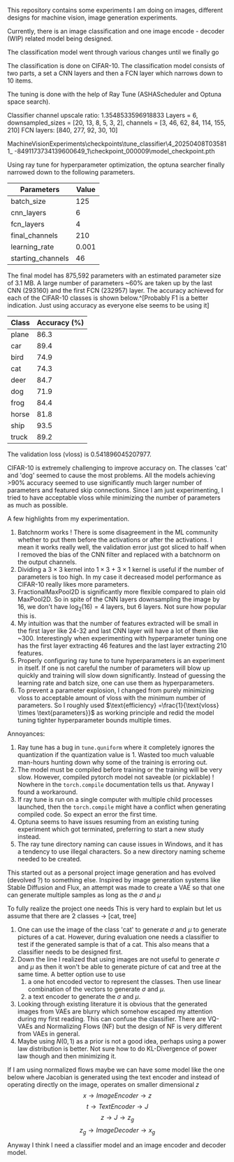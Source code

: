 This repository contains some experiments I am doing on images, different designs for machine vision, image generation
experiments.

Currently, there is an image classification and one image encode - decoder (WIP) related model being designed.

The classification model went through various changes until we finally go

The classification is done on CIFAR-10.
The classification model consists of two parts, a set a CNN layers and then a FCN layer which narrows down to 10 items.

The tuning is done with the help of Ray Tune (ASHAScheduler and Optuna space search).

Classifier channel upscale ratio: 1.3548533596918833
Layers = 6, downsampled_sizes = [20, 13, 8, 5, 3, 2], channels = [3, 46, 62, 84, 114, 155, 210]
FCN layers: [840, 277, 92, 30, 10]

MachineVisionExperiments\checkpoints\tune_classifier\4_20250408T035811_
-8491173734139600649_1\checkpoint_000009\model_checkpoint.pth

Using ray tune for hyperparameter optimization, the optuna searcher finally narrowed down to the following parameters.

| Parameters        | Value |
|-------------------|-------|
| batch_size        | 125   |
| cnn_layers        | 6     |
| fcn_layers        | 4     |
| final_channels    | 210   |
| learning_rate     | 0.001 |
| starting_channels | 46    |

The final model has 875,592 parameters with an estimated parameter size of 3.1 MB. A large number of parameters ~60% are
taken up by the last CNN (293160) and the first FCN (232957) layer.
The accuracy achieved for each of the CIFAR-10 classes is shown
below.^[Probably F1 is a better indication. Just using accuracy as everyone else seems to be using it]

| Class | Accuracy (%) |
|-------|--------------|
| plane | 86.3         |
| car   | 89.4         |
| bird  | 74.9         |
| cat   | 74.3         |
| deer  | 84.7         |
| dog   | 71.9         |
| frog  | 84.4         |
| horse | 81.8         |
| ship  | 93.5         |
| truck | 89.2         |

The validation loss (vloss) is 0.541896045207977.

CIFAR-10 is extremely challenging to improve accuracy on. The classes 'cat' and 'dog' seemed to cause the most problems.
All the models achieving >90% accuracy seemed to use significantly much larger number of parameters and featured skip
connections.
Since I am just experimenting, I tried to have acceptable vloss while minimizing the number of parameters as much as
possible.

A few highlights from my experimentation.

1) Batchnorm works ! There is some disagreement in the ML community whether to put them before the activations or after
   the activations. I mean it works really well, the validation error just got sliced to half when I removed the bias of
   the CNN filter and replaced with a batchnorm on the output channels.
2) Dividing a $3 \times 3$ kernel into $1 \times 3$ + $3 \times 1$ kernel is useful if the number of parameters is too
   high. In my case it decreased model performance as CIFAR-10 really likes more parameters.
3) FractionalMaxPool2D is significantly more flexible compared to plain old MaxPool2D. So in spite of the CNN layers
   downsampling the image by 16, we don't have $\log_2(16) = 4$ layers, but 6 layers. Not sure how popular this is.
4) My intuition was that the number of features extracted will be small in the first layer like 24-32 and last CNN layer
   will have a lot of them like ~300. Interestingly when experimenting with hyperparameter tuning one has the first
   layer extracting 46 features and the last layer extracting 210 features.
5) Properly configuring ray tune to tune hyperparameters is an experiment in itself. If one is not careful the number of
   parameters will blow up quickly and training will slow down significantly. Instead of guessing the learning rate and
   batch size, one can use them as hyperparameters.
6) To prevent a parameter explosion, I changed from purely minimizing vloss to acceptable amount of vloss with the
   minimum number of parameters. So I roughly used $\text{efficiency} =\frac{1}{\text{vloss} \times \text{parameters}}$
   as working principle and redid the model tuning tighter hyperparameter bounds multiple times.

Annoyances:

1) Ray tune has a bug in `tune.quniform` where it completely ignores the quantization if the quantization value is 1.
   Wasted too much valuable man-hours hunting down why some of the training is erroring out.
2) The model must be compiled before training or the training will be very slow. However, compiled pytorch model not
   saveable (or picklable) ! Nowhere in the `torch.compile` documentation tells us that. Anyway I found a workaround.
3) If ray tune is run on a single computer with multiple child processes launched, then the `torch.compile` might have a
   conflict when generating compiled code. So expect an error the first time.
4) Optuna seems to have issues resuming from an existing tuning experiment which got terminated, preferring to start a
   new study instead.
5) The ray tune directory naming can cause issues in Windows, and it has a tendency to use illegal characters. So a new
   directory naming scheme needed to be created.

This started out as a personal project image generation and has evolved (devolved ?) to something else.
Inspired by image generation systems like Stable Diffusion and Flux, an attempt was made to create a VAE
so that one can generate multiple samples as long as the $\sigma$ and $\mu$

To fully realize the project one needs
This is very hard to explain but let us assume that there are 2 classes $\rightarrow$ [cat, tree]

1) One can use the image of the class 'cat' to generate $\sigma$ and $\mu$ to generate pictures of a cat. However,
   during evaluation one needs a classifier to test if the generated sample is that of a cat. This also means that a
   classifier needs to be designed first.
2) Down the line I realized that using images are not useful to generate $\sigma$ and $\mu$ as then it won't be able to
   generate picture of cat and tree at the same time. A better option use to use
    1) a one hot encoded vector to represent the classes. Then use linear combination of the vectors to
       generate $\sigma$ and $\mu$.
    2) a text encoder to generate the $\sigma$ and $\mu$.
3) Looking through existing literature it is obvious that the generated images from VAEs are blurry which somehow
   escaped my attention during my first reading. This can confuse the classifier. There are VQ-VAEs and Normalizing
   Flows (NF) but the design of NF is very different from VAEs in general.
4) Maybe using $N(0,1)$ as a prior is not a good idea, perhaps using a power law distribution is better. Not sure how to
   do KL-Divergence of power law though and then minimizing it.

If I am using normalized flows maybe we can have some model like the one below where Jacobian is generated using the
text encoder
and instead of operating directly on the image, operates on smaller dimensional $z$
$$ x \rightarrow ImageEncoder \rightarrow z$$
$$ t \rightarrow TextEncoder \rightarrow J$$
$$ z \rightarrow J \rightarrow z_g$$
$$ z_g \rightarrow ImageDecoder \rightarrow x_g$$

Anyway I think I need a classifier model and an image encoder and decoder model. 



